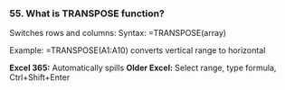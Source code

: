 ### 55. **What is TRANSPOSE function?**

Switches rows and columns:
Syntax: =TRANSPOSE(array)

Example: =TRANSPOSE(A1:A10) converts vertical range to horizontal

**Excel 365:** Automatically spills
**Older Excel:** Select range, type formula, Ctrl+Shift+Enter
